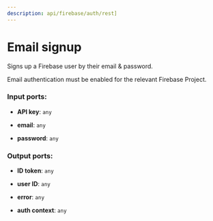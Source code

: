 ```yaml
---
description: api/firebase/auth/rest]
---
```


# Email signup

Signs up a Firebase user by their email & password.

Email authentication must be enabled for the relevant Firebase Project.

### Input ports:

* __API key__: `any`


* __email__: `any`


* __password__: `any`

### Output ports:

* __ID token__: `any`


* __user ID__: `any`


* __error__: `any`


* __auth context__: `any`

